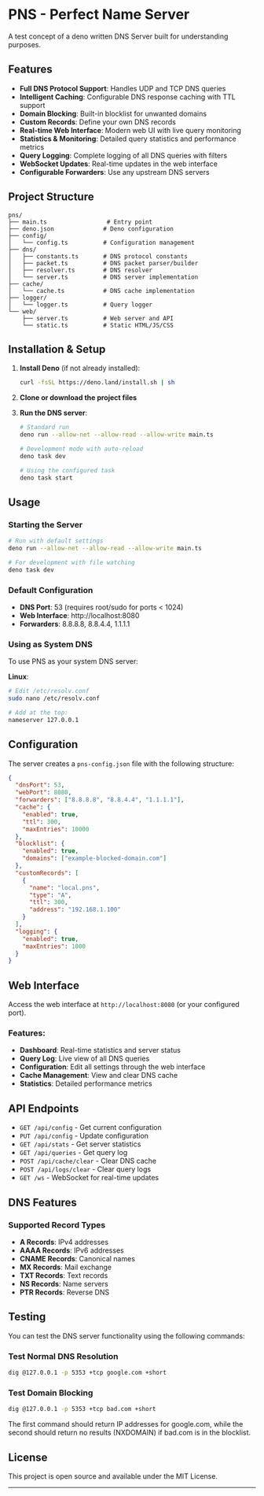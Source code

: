# PNS - Perfect Name Server

A test concept of a deno written DNS Server built for understanding purposes.

## Features

- **Full DNS Protocol Support**: Handles UDP and TCP DNS queries
- **Intelligent Caching**: Configurable DNS response caching with TTL support
- **Domain Blocking**: Built-in blocklist for unwanted domains
- **Custom Records**: Define your own DNS records
- **Real-time Web Interface**: Modern web UI with live query monitoring
- **Statistics & Monitoring**: Detailed query statistics and performance metrics
- **Query Logging**: Complete logging of all DNS queries with filters
- **WebSocket Updates**: Real-time updates in the web interface
- **Configurable Forwarders**: Use any upstream DNS servers

## Project Structure

```
pns/
├── main.ts                 # Entry point
├── deno.json              # Deno configuration
├── config/
│   └── config.ts          # Configuration management
├── dns/
│   ├── constants.ts       # DNS protocol constants
│   ├── packet.ts          # DNS packet parser/builder
│   ├── resolver.ts        # DNS resolver
│   └── server.ts          # DNS server implementation
├── cache/
│   └── cache.ts           # DNS cache implementation
├── logger/
│   └── logger.ts          # Query logger
└── web/
    ├── server.ts          # Web server and API
    └── static.ts          # Static HTML/JS/CSS
```

## Installation & Setup

1. **Install Deno** (if not already installed):
   ```bash
   curl -fsSL https://deno.land/install.sh | sh
   ```

2. **Clone or download the project files**

3. **Run the DNS server**:
   ```bash
   # Standard run
   deno run --allow-net --allow-read --allow-write main.ts
   
   # Development mode with auto-reload
   deno task dev
   
   # Using the configured task
   deno task start
   ```

## Usage

### Starting the Server

```bash
# Run with default settings
deno run --allow-net --allow-read --allow-write main.ts

# For development with file watching
deno task dev
```

### Default Configuration

- **DNS Port**: 53 (requires root/sudo for ports < 1024)
- **Web Interface**: http://localhost:8080
- **Forwarders**: 8.8.8.8, 8.8.4.4, 1.1.1.1

### Using as System DNS

To use PNS as your system DNS server:

**Linux**:
   ```bash
   # Edit /etc/resolv.conf
   sudo nano /etc/resolv.conf
   
   # Add at the top:
   nameserver 127.0.0.1
   ```

## Configuration

The server creates a `pns-config.json` file with the following structure:

```json
{
  "dnsPort": 53,
  "webPort": 8080,
  "forwarders": ["8.8.8.8", "8.8.4.4", "1.1.1.1"],
  "cache": {
    "enabled": true,
    "ttl": 300,
    "maxEntries": 10000
  },
  "blocklist": {
    "enabled": true,
    "domains": ["example-blocked-domain.com"]
  },
  "customRecords": [
    {
      "name": "local.pns",
      "type": "A",
      "ttl": 300,
      "address": "192.168.1.100"
    }
  ],
  "logging": {
    "enabled": true,
    "maxEntries": 1000
  }
}
```

## Web Interface

Access the web interface at `http://localhost:8080` (or your configured port).

### Features:

- **Dashboard**: Real-time statistics and server status
- **Query Log**: Live view of all DNS queries
- **Configuration**: Edit all settings through the web interface
- **Cache Management**: View and clear DNS cache
- **Statistics**: Detailed performance metrics

## API Endpoints

- `GET /api/config` - Get current configuration
- `PUT /api/config` - Update configuration
- `GET /api/stats` - Get server statistics
- `GET /api/queries` - Get query log
- `POST /api/cache/clear` - Clear DNS cache
- `POST /api/logs/clear` - Clear query logs
- `GET /ws` - WebSocket for real-time updates

## DNS Features

### Supported Record Types

- **A Records**: IPv4 addresses
- **AAAA Records**: IPv6 addresses
- **CNAME Records**: Canonical names
- **MX Records**: Mail exchange
- **TXT Records**: Text records
- **NS Records**: Name servers
- **PTR Records**: Reverse DNS

## Testing

You can test the DNS server functionality using the following commands:

### Test Normal DNS Resolution
```bash
dig @127.0.0.1 -p 5353 +tcp google.com +short
```

### Test Domain Blocking
```bash
dig @127.0.0.1 -p 5353 +tcp bad.com +short
```

The first command should return IP addresses for google.com, while the second should return no results (NXDOMAIN) if bad.com is in the blocklist.

## License

 This project is open source and available under the MIT License.

---


